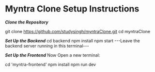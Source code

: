 # Myntra Clone Setup Instructions

***Clone the Repository***

git clone https://github.com/studysingh/myntraClone.git
cd myntraClone

***Set Up the Backend***
cd backend
npm install
npm start
---Leave the backend server running in this terminal---

***Set Up the Frontend***
Now Open a new terminal:

cd 'myntra-frontend'
npm install
npm run dev



